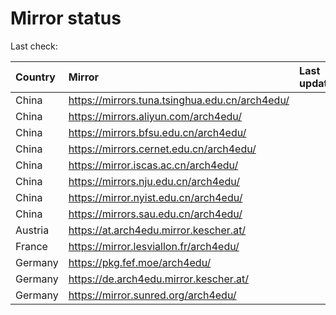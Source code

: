 <script src="./time.js"></script>
# Mirror status
Last check: <script type="text/javascript">localize(1727837520.8039682);</script>

|Country|Mirror|Last update|
|:------|:-----|:----------|
|China|https://mirrors.tuna.tsinghua.edu.cn/arch4edu/|<script type="text/javascript">localize(1727808130);</script>|
|China|https://mirrors.aliyun.com/arch4edu/|<script type="text/javascript">localize(1727808130);</script>|
|China|https://mirrors.bfsu.edu.cn/arch4edu/|<script type="text/javascript">localize(1727808130);</script>|
|China|https://mirrors.cernet.edu.cn/arch4edu/|<script type="text/javascript">localize(1727808130);</script>|
|China|https://mirror.iscas.ac.cn/arch4edu/|<script type="text/javascript">localize(1727808130);</script>|
|China|https://mirrors.nju.edu.cn/arch4edu/|<script type="text/javascript">localize(1727721797);</script>|
|China|https://mirror.nyist.edu.cn/arch4edu/|<script type="text/javascript">localize(1727808130);</script>|
|China|https://mirrors.sau.edu.cn/arch4edu/|<script type="text/javascript">localize(1727808130);</script>|
|Austria|https://at.arch4edu.mirror.kescher.at/|<script type="text/javascript">localize(1727808130);</script>|
|France|https://mirror.lesviallon.fr/arch4edu/|<script type="text/javascript">localize(1727808130);</script>|
|Germany|https://pkg.fef.moe/arch4edu/|<script type="text/javascript">localize(1727808130);</script>|
|Germany|https://de.arch4edu.mirror.kescher.at/|<script type="text/javascript">localize(1727808130);</script>|
|Germany|https://mirror.sunred.org/arch4edu/|<script type="text/javascript">localize(1727808130);</script>|

<script src="./tablefilter/tablefilter.js"></script>
<script src="./table.js"></script>